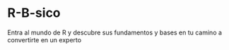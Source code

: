 # R-B-sico
Entra al mundo de R y descubre sus fundamentos y bases en tu camino a convertirte en un experto
